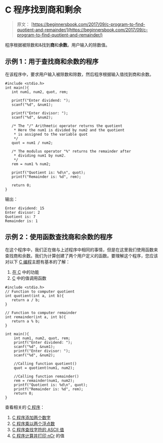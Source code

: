 # C 程序找到商和剩余

> 原文： [https://beginnersbook.com/2017/09/c-program-to-find-quotient-and-remainder/](https://beginnersbook.com/2017/09/c-program-to-find-quotient-and-remainder/)

程序根据被除数和&amp;找到**商**和**余数**。用户输入的除数值。

## 示例 1：用于查找商和余数的程序

在该程序中，要求用户输入被除数和除数，然后程序根据输入值找到商和余数。

```
#include <stdio.h>
int main(){
   int num1, num2, quot, rem;

   printf("Enter dividend: ");
   scanf("%d", &num1);

   printf("Enter divisor: ");
   scanf("%d", &num2);

   /* The "/" Arithmetic operator returns the quotient
    * Here the num1 is divided by num2 and the quotient
    * is assigned to the variable quot
    */
   quot = num1 / num2;

   /* The modulus operator "%" returns the remainder after
    * dividing num1 by num2.
    */
   rem = num1 % num2;

   printf("Quotient is: %d\n", quot);
   printf("Remainder is: %d", rem);

   return 0;
}
```

输出：

```
Enter dividend: 15
Enter divisor: 2
Quotient is: 7
Remainder is: 1
```

## 示例 2：使用函数查找商和余数的程序

在这个程序中，我们正在做与上述程序中相同的事情，但是在这里我们使用函数来查找商和余数。我们为计算创建了两个用户定义的函数。要理解这个程序，您应该对以下 [C 编程](https://beginnersbook.com/2014/01/c-tutorial-for-beginners-with-examples/)主题有基本的了解：

1.  [在 C](https://beginnersbook.com/2014/01/c-functions-examples/) 中的功能
2.  [C](https://beginnersbook.com/2014/01/c-function-call-by-value-example/) 中的值调用函数

```
#include <stdio.h>
// Function to computer quotient
int quotient(int a, int b){
   return a / b;
}

// Function to computer remainder
int remainder(int a, int b){
   return a % b;
}

int main(){
    int num1, num2, quot, rem;
    printf("Enter dividend: ");    
    scanf("%d", &num1);
    printf("Enter divisor: ");    
    scanf("%d", &num2);

    //Calling function quotient()    
    quot = quotient(num1, num2);

    //Calling function remainder()    
    rem = remainder(num1, num2);
    printf("Quotient is: %d\n", quot);    
    printf("Remainder is: %d", rem);
    return 0;
}
```

查看相关的 [C 程序](https://beginnersbook.com/2015/02/simple-c-programs/)：

1.  [C 程序添加两个数字](https://beginnersbook.com/2017/09/c-program-to-add-two-numbers/)
2.  [C 程序乘以两个浮点数](https://beginnersbook.com/2017/09/c-program-to-multiply-two-floating-point-numbers/)
3.  [C 程序查找字符的 ASCII 值](https://beginnersbook.com/2017/09/c-program-to-find-ascii-value-of-a-character/)
4.  [C 程序计算并打印 nCr](https://beginnersbook.com/2015/02/c-program-to-calculate-and-print-the-value-of-ncr/) 的值